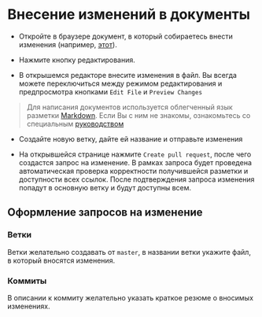 # Внесение изменений в документы

- Откройте в браузере документ, в который собираетесь внести изменения (например, [этот](https://github.com/AresFighter/Task2/blob/develop/README.md)).

- Нажмите кнопку редактирования.

- В открышемся редакторе внесите изменения в файл. Вы всегда можете переключиться между режимом редактирования и предпросмотра кнопками `Edit File` и `Preview Changes`

> Для написания документов используется облегченный язык разметки [Markdown](https://ru.wikipedia.org/wiki/Markdown). Если Вы с ним не знакомы, ознакомьтесь со специальным [руководством](https://github.com/adam-p/markdown-here/wiki/Markdown-Cheatsheet)

- Создайте новую ветку, дайте ей название и отправьте изменения

- На открывшейся странице нажмите `Create pull request`, после чего создастся запрос на изменение. В рамках запроса будет проведена автоматическая проверка корректности получившейся разметки и доступности всех ссылок. После подтверждения запроса изменения попадут в основную ветку и будут доступны всем.

## Оформление запросов на изменение

### Ветки

Ветки желательно создавать от `master`, в названии ветки укажите файл, в который вносятся изменения.

### Коммиты

В описании к коммиту желательно указать краткое резюме о вносимых изменениях.
